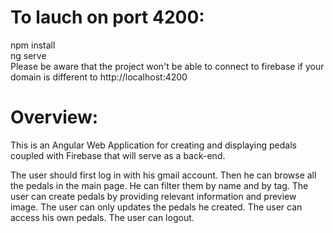 # To lauch on port 4200:
npm install<br/>
ng serve<br/>
Please be aware that the project won't be able to connect to firebase if your domain is different to http://localhost:4200

# Overview:

This is an Angular Web Application for creating and displaying pedals coupled with Firebase that will serve as a back-end.

The user should first log in with his gmail account.
Then he can browse all the pedals in the main page. He can filter them by name and by tag.
The user can create pedals by providing relevant information and preview image.
The user can only updates the pedals he created.
The user can access his own pedals.
The user can logout.
